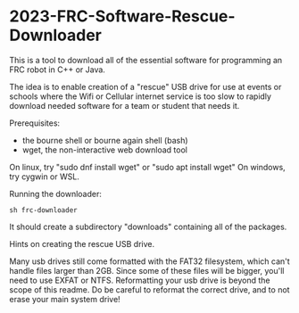 # 2023-FRC-Software-Rescue-Downloader

This is a tool to download all of the essential software for
programming an FRC robot in C++ or Java.

The idea is to enable creation of a "rescue" USB drive for use at
events or schools where the Wifi or Cellular internet service is
too slow to rapidly download needed software for a team or student that
needs it.

Prerequisites:

- the bourne shell or bourne again shell (bash)
- wget, the non-interactive web download tool

On linux, try "sudo dnf install wget" or "sudo apt install wget"
On windows, try cygwin or WSL.

Running the downloader:

	sh frc-downloader

It should create a subdirectory "downloads" containing all of the packages.

Hints on creating the rescue USB drive.

Many usb drives still come formatted with the FAT32 filesystem, which
can't handle files larger than 2GB.  Since some of these files will be
bigger, you'll need to use EXFAT or NTFS.  Reformatting your usb drive is
beyond the scope of this readme. Do be careful to reformat the correct
drive, and to not erase your main system drive!


